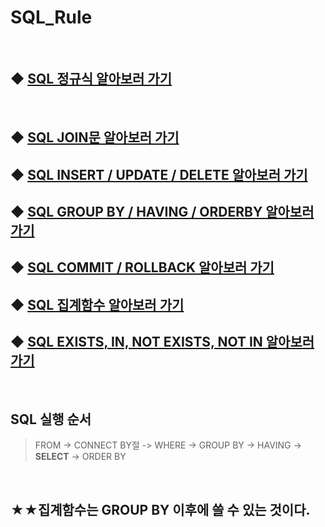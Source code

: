 # SQL_Rule

&nbsp;
## ◆ [SQL 정규식 알아보러 가기](https://github.com/Kangchaemin/SQL_Rule/blob/main/SQL_정규식/README.md)
&nbsp;
## ◆ [SQL JOIN문 알아보러 가기](https://github.com/Kangchaemin/SQL_Rule/blob/main/SQL_JOIN/README.md)  
## ◆ [SQL INSERT / UPDATE / DELETE 알아보러 가기](https://github.com/Kangchaemin/SQL_Rule/blob/main/SQL_INSERT_UPDATE_DELETE/README.md)  
## ◆ [SQL GROUP BY / HAVING / ORDERBY 알아보러 가기](https://github.com/Kangchaemin/SQL_Rule/blob/main/SQL_GROUP%20BY_HAVING/README.md)  
## ◆ [SQL COMMIT / ROLLBACK 알아보러 가기](https://github.com/Kangchaemin/SQL_Rule/blob/main/SQL_COMMIT_ROLLBACK/README.md)  
## ◆ [SQL 집계함수 알아보러 가기](https://github.com/Kangchaemin/SQL_Rule/blob/main/SQL_%EC%A7%91%EA%B3%84%ED%95%A8%EC%88%98/README.md)  
## ◆ [SQL EXISTS, IN, NOT EXISTS, NOT IN 알아보러 가기](https://github.com/Kangchaemin/SQL_Rule/blob/main/SQL_%EC%A7%91%EA%B3%84%ED%95%A8%EC%88%98/README.md)
&nbsp;
## SQL 실행 순서  
> FROM -> CONNECT BY절 -> WHERE -> GROUP BY -> HAVING -> **SELECT** -> ORDER BY

&nbsp;
## ★★집계함수는 GROUP BY 이후에 쓸 수 있는 것이다. 
